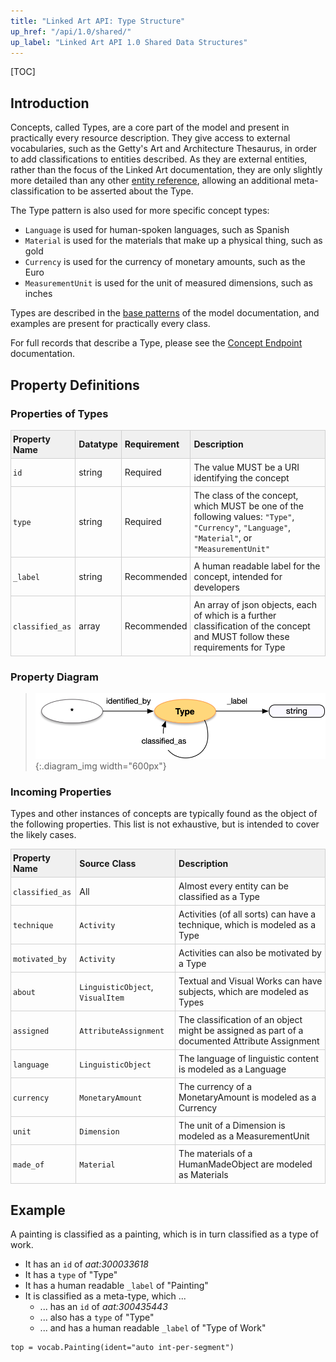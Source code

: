 ```yaml
---
title: "Linked Art API: Type Structure"
up_href: "/api/1.0/shared/"
up_label: "Linked Art API 1.0 Shared Data Structures"
---
```


<style>
th, td {
  padding: 5px 5px;
  text-align: left;
  border: 1px solid #D0D0D0; }
th { background: #F0F0F0; }
th:first-child, td:first-child { padding-left: 3px; }
th:last-child, td:last-child { padding-right: 3px; }
</style>

[TOC]

## Introduction

Concepts, called Types, are a core part of the model and present in practically every resource description. They give access to external vocabularies, such as the Getty's Art and Architecture Thesaurus, in order to add classifications to entities described. As they are external entities, rather than the focus of the Linked Art documentation, they are only slightly more detailed than any other [entity reference](../reference/), allowing an additional meta-classification to be asserted about the Type. 

The Type pattern is also used for more specific concept types:

* `Language` is used for human-spoken languages, such as Spanish
* `Material` is used for the materials that make up a physical thing, such as gold
* `Currency` is used for the currency of monetary amounts, such as the Euro
* `MeasurementUnit` is used for the unit of measured dimensions, such as inches

Types are described in the [base patterns](/model/base/#types-and-classifications) of the model documentation, and examples are present for practically every class.

For full records that describe a Type, please see the [Concept Endpoint](../../endpoint/concept/) documentation.

## Property Definitions

### Properties of Types

| Property Name     | Datatype      | Requirement | Description | 
|-------------------|---------------|-------------|-------------|
| `id`              | string        | Required    | The value MUST be a URI identifying the concept |  
| `type`            | string        | Required    | The class of the concept, which MUST be one of the following values: `"Type"`, `"Currency"`, `"Language"`, `"Material"`, or `"MeasurementUnit"` |
| `_label`          | string        | Recommended | A human readable label for the concept, intended for developers |
| `classified_as`   | array         | Recommended | An array of json objects, each of which is a further classification of the concept and MUST follow these requirements for Type |

### Property Diagram

> ![diagram](type_properties.png){:.diagram_img width="600px"}

### Incoming Properties

Types and other instances of concepts are typically found as the object of the following properties.  This list is not exhaustive, but is intended to cover the likely cases.

| Property Name   | Source Class   | Description |
|-----------------|----------------|-------------|
| `classified_as` | All            | Almost every entity can be classified as a Type |
| `technique`     | `Activity`     | Activities (of all sorts) can have a technique, which is modeled as a Type |
| `motivated_by`  | `Activity`     | Activities can also be motivated by a Type |
| `about`         | `LinguisticObject`, `VisualItem` | Textual and Visual Works can have subjects, which are modeled as Types |
| `assigned`      | `AttributeAssignment` | The classification of an object might be assigned as part of a documented Attribute Assignment |
| `language`      | `LinguisticObject`    | The language of linguistic content is modeled as a Language |
| `currency`      | `MonetaryAmount`      | The currency of a MonetaryAmount is modeled as a Currency |
| `unit`          | `Dimension`           | The unit of a Dimension is modeled as a MeasurementUnit |
| `made_of`       | `Material`            | The materials of a HumanMadeObject are modeled as Materials | 


## Example

A painting is classified as a painting, which is in turn classified as a type of work.

* It has an `id` of _aat:300033618_
* It has a `type` of "Type"
* It has a human readable `_label` of "Painting"
* It is classified as a meta-type, which ...
    * ... has an `id` of _aat:300435443_
    * ... also has a `type` of "Type"
    * ... and has a human readable `_label` of "Type of Work"

```crom
top = vocab.Painting(ident="auto int-per-segment")
```
